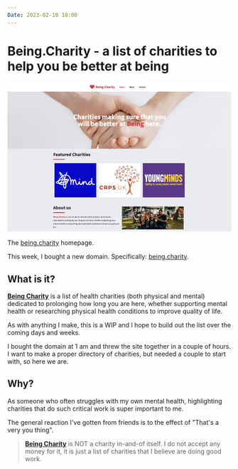 ```yaml
---
Date: 2023-02-10 18:00
---
```


# Being.Charity - a list of charities to help you be better at being
![A picture of the Being Charity homepage](https://raw.githubusercontent.com/george-probably/chachanidze.com/main/Images/Being%20Charity/BeingCharity.webp)<div class="caption">The [being.charity](https://being.charity) homepage.</div>

This week, I bought a new domain. Specifically: [being.charity](https://being.charity).

## What is it?
[**Being Charity**](https://being.charity) is a list of health charities (both physical and mental) dedicated to prolonging how long you are here, whether supporting mental health or researching physical health conditions to improve quality of life.

As with anything I make, this is a WIP and I hope to build out the list over the coming days and weeks. 

I bought the domain at 1 am and threw the site together in a couple of hours. I want to make a proper directory of charities, but needed a couple to start with, so here we are.


## Why?
As someone who often struggles with my own mental health, highlighting charities that do such critical work is super important to me.

The general reaction I've gotten from friends is to the effect of "That's a very you thing".

> [**Being Charity**](https://being.charity) is NOT a charity in-and-of itself. I do not accept any money for it, it is just a list of charities that I believe are doing good work.